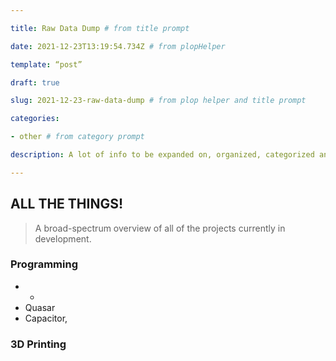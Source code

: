 ```yaml
---

title: Raw Data Dump # from title prompt

date: 2021-12-23T13:19:54.734Z # from plopHelper

template: “post”

draft: true

slug: 2021-12-23-raw-data-dump # from plop helper and title prompt

categories:

- other # from category prompt

description: A lot of info to be expanded on, organized, categorized and tagged later # from description prompt

---
```

## ALL THE THINGS!

> A broad-spectrum overview of all of the projects currently in development.

### Programming
- 
    - 
- Quasar
- Capacitor,  
### 3D Printing
